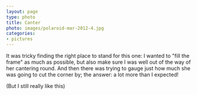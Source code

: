 ```yaml
---
layout: page
type: photo
title: Canter
photo: images/polaroid-mar-2012-4.jpg
categories: 
- pictures
---
```

It was tricky finding the right place to stand for this one: I wanted to "fill the frame" as much as possible, but also make sure I was well out of the way of her cantering round. And then there was trying to gauge just how much she was going to cut the corner by; the answer: a lot more than I expected!

(But I still really like this)
